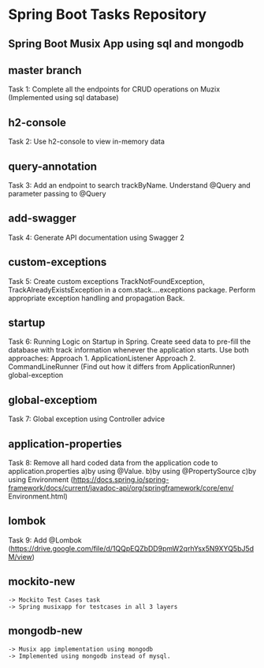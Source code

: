 # Spring Boot Tasks Repository

## Spring Boot Musix App using sql and mongodb

## master branch
Task 1: Complete all the endpoints for CRUD operations on Muzix
(Implemented using sql database)

## h2-console
Task 2: Use h2-console to view in-memory data

## query-annotation
Task 3: Add an endpoint to search trackByName. Understand @Query and parameter passing to @Query

## add-swagger
Task 4: Generate API documentation using Swagger 2

## custom-exceptions
Task 5: Create custom exceptions TrackNotFoundException, TrackAlreadyExistsException in a com.stack....exceptions package. Perform appropriate exception handling and propagation Back.

## startup
Task 6: Running Logic on Startup in Spring. Create seed data to pre-fill the database with track information whenever the application starts. Use both approaches: Approach 1. ApplicationListener Approach 2. CommandLineRunner (Find out how it differs from ApplicationRunner)
global-exception

## global-exceptiom
Task 7: Global exception using Controller advice

## application-properties
Task 8: Remove all hard coded data from the application code to application.properties a)by using @Value. b)by using @PropertySource c)by using Environment (https://docs.spring.io/spring-framework/docs/current/javadoc-api/org/springframework/core/env/ Environment.html)

## lombok
Task 9: Add @Lombok (https://drive.google.com/file/d/1QQpEQZbDD9pmW2qrhYsx5N9XYQ5bJ5dM/view)

## mockito-new
    -> Mockito Test Cases task
    -> Spring musixapp for testcases in all 3 layers

## mongodb-new
    -> Musix app implementation using mongodb
    -> Implemented using mongodb instead of mysql.
